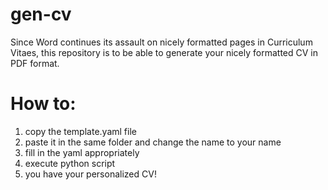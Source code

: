 # gen-cv
Since Word continues its assault on nicely formatted pages in Curriculum Vitaes, this repository is to be able to generate your nicely formatted CV in PDF format.

# How to:
1. copy the template.yaml file
2. paste it in the same folder and change the name to your name
3. fill in the yaml appropriately
4. execute python script
5. you have your personalized CV!